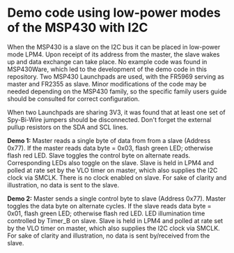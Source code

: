 # Demo code using low-power modes of the MSP430 with I2C
 <p>When the MSP430 is a slave on the I2C bus it can be placed in low-power mode LPM4. Upon receipt of its address from the master, the slave wakes up and data exchange can take place. No example code was found in MSP430Ware, which led to the development of the demo code in this repository. Two MSP430 Launchpads are used, with the FR5969 serving as master and FR2355 as slave. Minor modifications of the code may be needed depending on the MSP430 family, so the specific family users guide should be consulted for correct configuration.
 
 <p>When two Launchpads are sharing 3V3, it was found that at least one set of Spy-Bi-Wire jumpers should be disconnected. Don't forget the external pullup resistors on the SDA and SCL lines.
  
  <p><b>Demo 1:</b> Master reads a single byte of data from from a slave (Address 0x77). If the master reads data byte = 0x03, flash green LED; otherwise flash red LED. Slave toggles the control byte on alternate reads. Corresponding LEDs also toggle on the slave. Slave is held in LPM4 and polled at rate set by the VLO timer on master, which also supplies the I2C clock via SMCLK. There is no clock enabled on slave. For sake of clarity and illustration, no data is sent to the slave.
 
  <p><b>Demo 2:</b> Master sends a single control byte to slave (Address 0x77). Master toggles the data byte on alternate cycles. If the slave reads data byte = 0x01, flash green LED; otherwise flash red LED. LED illumination time controlled by Timer_B on slave. Slave is held in LPM4 and polled at rate set by the VLO timer on master, which also supplies the I2C clock via SMCLK. For sake of clarity and illustration, no data is sent by/received from the slave.

